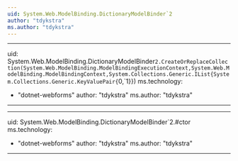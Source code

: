 ```yaml
---
uid: System.Web.ModelBinding.DictionaryModelBinder`2
author: "tdykstra"
ms.author: "tdykstra"
---
```


---
uid: System.Web.ModelBinding.DictionaryModelBinder`2.CreateOrReplaceCollection(System.Web.ModelBinding.ModelBindingExecutionContext,System.Web.ModelBinding.ModelBindingContext,System.Collections.Generic.IList{System.Collections.Generic.KeyValuePair{`0,`1}})
ms.technology: 
  - "dotnet-webforms"
author: "tdykstra"
ms.author: "tdykstra"
---

---
uid: System.Web.ModelBinding.DictionaryModelBinder`2.#ctor
ms.technology: 
  - "dotnet-webforms"
author: "tdykstra"
ms.author: "tdykstra"
---
